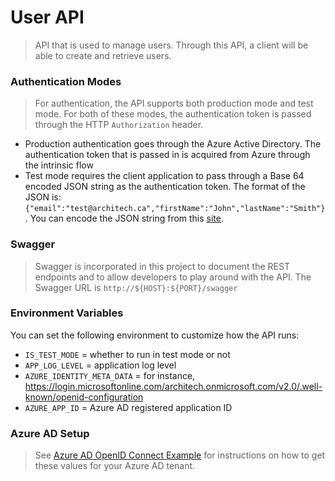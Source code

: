 # User API #

> API that is used to manage users. Through this API, a client will be able to create and retrieve users.

### Authentication Modes ###

> For authentication, the API supports both production mode and test mode. For both of these modes, the
authentication token is passed through the HTTP `Authorization` header.

- Production authentication goes through the Azure Active Directory. The authentication token that is passed in
is acquired from Azure through the intrinsic flow
- Test mode requires the client application to pass through a Base 64 encoded JSON string as the authentication token.
The format of the JSON is: `{"email":"test@architech.ca","firstName":"John","lastName":"Smith"}`. You can encode the
JSON string from this [site](https://www.base64encode.org/).

### Swagger ###

> Swagger is incorporated in this project to document the REST endpoints and to allow developers to play around with
the API. The Swagger URL is `http://${HOST}:${PORT}/swagger`

### Environment Variables ###

You can set the following environment to customize how the API runs:

- `IS_TEST_MODE` = whether to run in test mode or not
- `APP_LOG_LEVEL` = application log level
- `AZURE_IDENTITY_META_DATA` = for instance, https://login.microsoftonline.com/architech.onmicrosoft.com/v2.0/.well-known/openid-configuration
- `AZURE_APP_ID` = Azure AD registered application ID

### Azure AD Setup ###

> See [Azure AD OpenID Connect Example](https://docs.microsoft.com/en-us/azure/active-directory/develop/active-directory-protocols-openid-connect-code) for instructions on how to get these values for your Azure AD tenant.